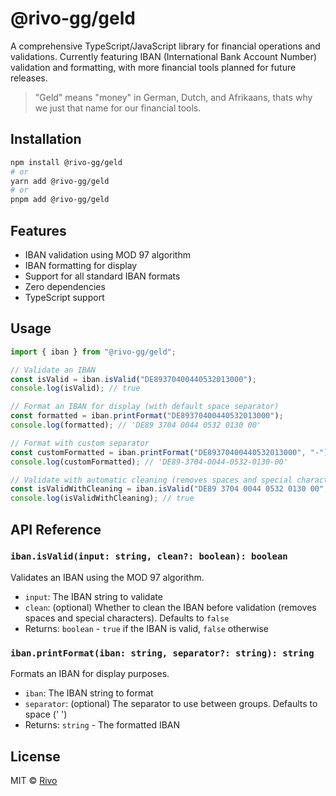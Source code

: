 # @rivo-gg/geld

A comprehensive TypeScript/JavaScript library for financial operations and validations. Currently featuring IBAN (International Bank Account Number) validation and formatting, with more financial tools planned for future releases.

> "Geld" means "money" in German, Dutch, and Afrikaans, thats why we just that name for our financial tools.

## Installation

```bash
npm install @rivo-gg/geld
# or
yarn add @rivo-gg/geld
# or
pnpm add @rivo-gg/geld
```

## Features

- IBAN validation using MOD 97 algorithm
- IBAN formatting for display
- Support for all standard IBAN formats
- Zero dependencies
- TypeScript support

## Usage

```typescript
import { iban } from "@rivo-gg/geld";

// Validate an IBAN
const isValid = iban.isValid("DE89370400440532013000");
console.log(isValid); // true

// Format an IBAN for display (with default space separator)
const formatted = iban.printFormat("DE89370400440532013000");
console.log(formatted); // 'DE89 3704 0044 0532 0130 00'

// Format with custom separator
const customFormatted = iban.printFormat("DE89370400440532013000", "-");
console.log(customFormatted); // 'DE89-3704-0044-0532-0130-00'

// Validate with automatic cleaning (removes spaces and special characters)
const isValidWithCleaning = iban.isValid("DE89 3704 0044 0532 0130 00", true);
console.log(isValidWithCleaning); // true
```

## API Reference

### `iban.isValid(input: string, clean?: boolean): boolean`

Validates an IBAN using the MOD 97 algorithm.

- `input`: The IBAN string to validate
- `clean`: (optional) Whether to clean the IBAN before validation (removes spaces and special characters). Defaults to `false`
- Returns: `boolean` - `true` if the IBAN is valid, `false` otherwise

### `iban.printFormat(iban: string, separator?: string): string`

Formats an IBAN for display purposes.

- `iban`: The IBAN string to format
- `separator`: (optional) The separator to use between groups. Defaults to space (' ')
- Returns: `string` - The formatted IBAN

## License

MIT © [Rivo](LICENSE)
